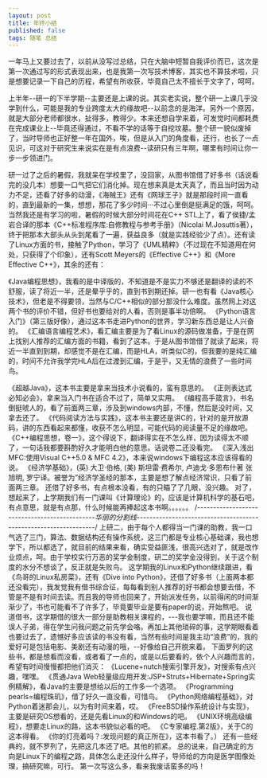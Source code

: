 ```yaml
---
layout: post
title: 年终小结
published: false
tags: 随笔 总结
---
```


  一年马上又要过去了，以前从没写过总结，只在大脑中短暂自我评价而已，这次是第一次通过写的形式表现出来，也是我第一次写技术博客，其实也不算技术啦，只是想要记录一下自己的历程，希望有所收获，毕竟自己太不擅长于文字了，呵呵。

  上半年--研一的下半学期--主要还是上课的说。其实老实说，整个研一上课几乎没学到什么，可能是我的专业跨度太大的缘故吧--以前念的是海洋。另外一个原因，就是大部分老师都很水，扯得多，教得少。本来还想自学来着，可发觉时间都耗费在完成课业上--毕竟还得通过，不看不学的话等于自挖坟墓。整个研一貌似废掉了，当时导师也正好整一年在国外，唉，但是从入门的角度看，还行，也长了一点见识，可这对于研究生来说实在是有点浪费--读研只有三年啊，哪里有时间让你一步一步领进门。

  研一过了之后的暑假，我就呆在学校里了，没回家，从图书馆借了好多书（话说看完的没几本）想要一口气把它们消化掉。现在想来真是太天真了，而且当时因为动力不足，还看了好多的动漫，《海贼王》还有《网球王子》就是那段时间一直看的，直到最新的一集，想想，那花了多少时间···不过心里倒是挺满足的饿，呵呵。当然我还是有学习的啦，暑假的时候大部分时间花在C++ STL上了，看了侯捷/孟岩合译的那本《C++标准程序库:自修教程与参考手册》（Nicolai M.Josuttis著），终于把那本大部头从头到尾看了一遍，获益良多（就是实践经验少了点）。还有读了Linux方面的书，接触了Python，学习了《UML精粹》（不过现在不知道用在何处，只获得了个印象），还有Scott Meyers的《Effective C++》和《More Effective C++》，其余的还有：

  《Java编程思想》，我看的是中译版的，不知道是不是实力不够还是翻译的读的不舒服，读了将近一半，还是晕乎乎的，直到书到期还掉。研一也有看《Java核心技术》，但老是不得要领，当然与C/C++相似的部分那没什么难度。虽然网上对这两个书的评价不错，但好书也要给对的人看，否则是事半功倍啊。
  《Python语言入门》（第三版好像），通过这本书走进Python的世界，学习新东西总是让人兴奋的。
  《汇编语言编程艺术》，看汇编主要是为了看Linux的源码做准备，于是在网上找别人推荐的汇编方面的书籍，看到了这本。于是从图书馆借了就读了起来，将近一半直到到期，却感觉不是在汇编，而是HLA，听类似C的，但我要的是纯汇编的，时间不允许我学完HLA后在过渡到汇编，于是乎，又无情的浪费了一些时间鸟。
  
  《超越Java》，这本书主要是拿来当技术小说看的，蛮有意思的。
  《正则表达式必知必会》，拿来当入门书在适合不过了，简单又实用。
  《编程高手箴言》，书名倒挺唬人的，看了前面两三章，涉及到windows内部，不懂，然后是没时间，又拿去还了。
  《代码阅读方法与实践》，这本书主要还是讲C的，针对的是开放源码，讲的东西看起来都懂，收获不怎么明显，可能代码的阅读量不足的缘故吧。
  《C++编程思想，卷一》，这个得说下，翻译得实在不怎么样，因为读得太不顺了，一句话我都要斟酌好久才能明白他的意思。话说卷二还没看完。
  《深入浅出MFC:使用Visual C++5.0 & MFC 4.2》，本来说windows下编程这本应该得看的说。
  《经济学基础》，(英) 大卫·伯格, (美) 斯坦雷·费希尔, 卢迪戈·多恩布什著 张旭明, 罗宁译。被誉为”经济学圣经的那本，主要是想了解点经济常识，只看了前面两三章。
  还借了好多书，有点根本没看，有的只瞄了了几眼，没兴趣。
  对了，想起来了，上学期我们有一门课叫《计算理论》的，应该是计算机科学的基石吧，有点意思，就是有点那，什么时候能再捧起这本书啊。。。。。。
/*----------------------------------------------华丽的分割线-----------------------------------------------------------------*/
  上研二，由于每个人都得当一门课的助教，我一口气选了三门，算法、数据结构还有操作系统，这三门都是专业核心基础课，我也想学下，所以都选了，就目前的结果来看，确实受益匪浅，很高兴选对了，就是改作业烦点，呵。由于学校实行万恶的奖学金制度，研二的奖学金没得到，关于这个制度的水分不想谈了，反正就是失败鸟。
  这学期我的Linux和Python继续跟进，看《鸟哥的Linux私房菜》，还有《Dive into Python》，还借了好多书（上面两本都还没看完），我发觉我有借书综合征，每每看到别人推荐的好书都会想要去借，不管是不是有时间去读。而且我的导师也回来了，开始派发任务，以前得闲的时间渐渐少了，书也可能看不了许多了，毕竟要毕业是要有paper的说，开始熬吧。
  说道借书，这学期借的很大一部分是助教相关课程的，---我也要学嘛，而且还不能误人子弟，得在学生问我问题之前先学会咯。再加上其他琐碎的事，这学期眼看着也要过去了，遗憾好多应该读的书没有看，当然有些时间是我主动“浪费”的，我的爱好可是包括电影、美剧还有动漫的哦，--好像给自己开脱来着。
  下面罗列的这些书，都是想看而没看，或者看了一点的，或是以后要看的，依个人兴趣而言的，希望有时间慢慢都把他们消灭：
  《Lucene+nutch搜索引擎开发》，对搜索有点兴趣，嘿嘿。
  《贯通Java Web轻量级应用开发:JSP+Struts+Hibernate+Spring实例精解》，看Java的主要是想给以后的工作多一个选项。
  《Programming pearls=编程珠玑》，借了好久一直没看，可惜鸟。
  《Python网络编程基础》，对Python着迷那会儿，以为有时间来着，哎。
  《FreeBSD操作系统设计与实现》，主要是研究OS想看的，还是先看Linux的和Windows的吧。
  《UNIX环境高级编程》，想要走Linux的路，这本书貌似必看的吧。
  《C专家编程.第2版》，关于C的这本得看。
  《你的灯亮着吗？:发现问题的真正所在》，这本书看了。）
  还有一些经典的，就不罗列了，先把这几本还了吧。其他的抓紧。
  总的说来，自己确定的方向是Linux下的编程之路，具体怎么走还没什么样子，导师给的方向是医学图像处理，搞研究嘛，可行。
  第一次写这么多，看来我废话蛮多的吗！
  
     